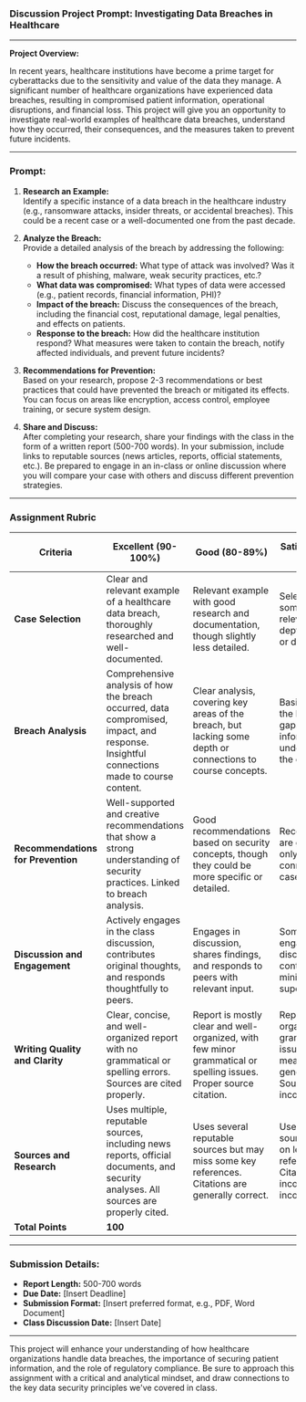 ### **Discussion Project Prompt: Investigating Data Breaches in Healthcare**

---

**Project Overview:**

In recent years, healthcare institutions have become a prime target for cyberattacks due to the sensitivity and value of the data they manage. A significant number of healthcare organizations have experienced data breaches, resulting in compromised patient information, operational disruptions, and financial loss. This project will give you an opportunity to investigate real-world examples of healthcare data breaches, understand how they occurred, their consequences, and the measures taken to prevent future incidents.

---

### **Prompt:**

1. **Research an Example:**  
   Identify a specific instance of a data breach in the healthcare industry (e.g., ransomware attacks, insider threats, or accidental breaches). This could be a recent case or a well-documented one from the past decade.

2. **Analyze the Breach:**  
   Provide a detailed analysis of the breach by addressing the following:
   - **How the breach occurred:** What type of attack was involved? Was it a result of phishing, malware, weak security practices, etc.?
   - **What data was compromised:** What types of data were accessed (e.g., patient records, financial information, PHI)?
   - **Impact of the breach:** Discuss the consequences of the breach, including the financial cost, reputational damage, legal penalties, and effects on patients.
   - **Response to the breach:** How did the healthcare institution respond? What measures were taken to contain the breach, notify affected individuals, and prevent future incidents?

3. **Recommendations for Prevention:**  
   Based on your research, propose 2-3 recommendations or best practices that could have prevented the breach or mitigated its effects. You can focus on areas like encryption, access control, employee training, or secure system design.

4. **Share and Discuss:**  
   After completing your research, share your findings with the class in the form of a written report (500-700 words). In your submission, include links to reputable sources (news articles, reports, official statements, etc.). Be prepared to engage in an in-class or online discussion where you will compare your case with others and discuss different prevention strategies.

---

### **Assignment Rubric**

| **Criteria**                     | **Excellent (90-100%)**                        | **Good (80-89%)**                               | **Satisfactory (70-79%)**                        | **Needs Improvement (<70%)**                    | **Points** |
|-----------------------------------|------------------------------------------------|-------------------------------------------------|-------------------------------------------------|-------------------------------------------------|-------------|
| **Case Selection**                | Clear and relevant example of a healthcare data breach, thoroughly researched and well-documented. | Relevant example with good research and documentation, though slightly less detailed. | Selected case is somewhat relevant but lacks depth in research or documentation. | Case is unclear, poorly documented, or irrelevant.                    | 20          |
| **Breach Analysis**               | Comprehensive analysis of how the breach occurred, data compromised, impact, and response. Insightful connections made to course content. | Clear analysis, covering key areas of the breach, but lacking some depth or connections to course concepts. | Basic analysis of the breach with gaps in information or understanding of the case. | Analysis is incomplete or inaccurate, lacking essential details about the breach. | 25          |
| **Recommendations for Prevention**| Well-supported and creative recommendations that show a strong understanding of security practices. Linked to breach analysis. | Good recommendations based on security concepts, though they could be more specific or detailed. | Recommendations are generic or only loosely connected to the case analysis. | Recommendations are unclear, unsupported, or not connected to the breach. | 20          |
| **Discussion and Engagement**     | Actively engages in the class discussion, contributes original thoughts, and responds thoughtfully to peers. | Engages in discussion, shares findings, and responds to peers with relevant input. | Some engagement in discussion, but contributions are minimal or superficial. | Does not engage or only minimally participates in discussion.          | 15          |
| **Writing Quality and Clarity**   | Clear, concise, and well-organized report with no grammatical or spelling errors. Sources are cited properly. | Report is mostly clear and well-organized, with few minor grammatical or spelling issues. Proper source citation. | Report has some organizational or grammatical issues, but meaning is generally clear. Source citation is inconsistent. | Report is disorganized or unclear, with many grammatical errors. Little to no proper source citation. | 10          |
| **Sources and Research**          | Uses multiple, reputable sources, including news reports, official documents, and security analyses. All sources are properly cited. | Uses several reputable sources but may miss some key references. Citations are generally correct. | Uses limited sources or relies on less reputable references. Citations may be inconsistent or incomplete. | Relies on poor-quality sources or lacks adequate research. No or improper citations. | 10          |
| **Total Points**                  | **100**                                        |                                                 |                                                 |                                                 |             |

---

### **Submission Details:**
- **Report Length:** 500-700 words
- **Due Date:** [Insert Deadline]
- **Submission Format:** [Insert preferred format, e.g., PDF, Word Document]
- **Class Discussion Date:** [Insert Date]

---

This project will enhance your understanding of how healthcare organizations handle data breaches, the importance of securing patient information, and the role of regulatory compliance. Be sure to approach this assignment with a critical and analytical mindset, and draw connections to the key data security principles we've covered in class.